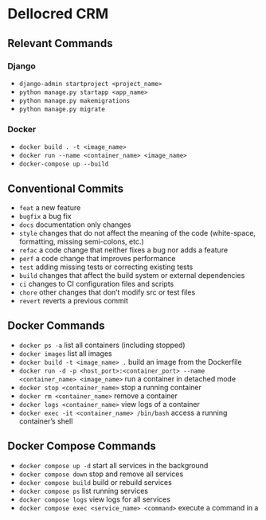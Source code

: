 # Dellocred CRM

## Relevant Commands

### Django
- ```django-admin startproject <project_name>```
- ```python manage.py startapp <app_name>```
- ```python manage.py makemigrations```
- ```python manage.py migrate```

### Docker
- ```docker build . -t <image_name>```
- ```docker run --name <container_name> <image_name>```
- ```docker-compose up --build```

## Conventional Commits

- ```feat``` a new feature
- ```bugfix``` a bug fix
- ```docs``` documentation only changes
- ```style``` changes that do not affect the meaning of the code (white-space, formatting, missing semi-colons, etc.)
- ```refac``` a code change that neither fixes a bug nor adds a feature
- ```perf``` a code change that improves performance
- ```test``` adding missing tests or correcting existing tests
- ```build``` changes that affect the build system or external dependencies
- ```ci``` changes to CI configuration files and scripts
- ```chore``` other changes that don’t modify src or test files
- ```revert``` reverts a previous commit

## Docker Commands

- ```docker ps -a``` list all containers (including stopped)
- ```docker images``` list all images
- ```docker build -t <image_name> .``` build an image from the Dockerfile
- ```docker run -d -p <host_port>:<container_port> --name <container_name> <image_name>``` run a container in detached mode
- ```docker stop <container_name>``` stop a running container
- ```docker rm <container_name>``` remove a container
- ```docker logs <container_name>``` view logs of a container
- ```docker exec -it <container_name> /bin/bash``` access a running container’s shell

## Docker Compose Commands

- ```docker compose up -d``` start all services in the background
- ```docker compose down``` stop and remove all services
- ```docker compose build``` build or rebuild services
- ```docker compose ps``` list running services
- ```docker compose logs``` view logs for all services
- ```docker compose exec <service_name> <command>``` execute a command in a